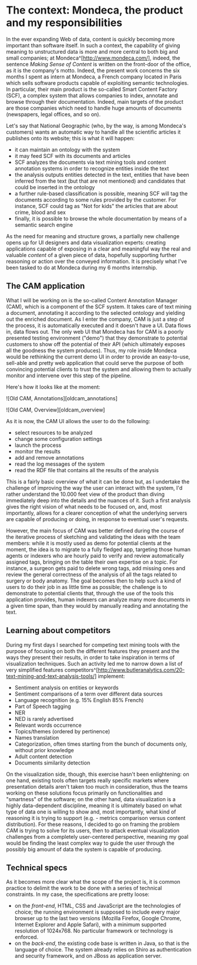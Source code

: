 # The context: Mondeca, the product and my responsibilities

In the ever expanding Web of data, content is quickly becoming more important than software itself. In such a context, the capability of giving meaning to unstructured data is more and more central to both big and small companies; at Mondeca^[http://www.mondeca.com/], indeed, the sentence _Making Sense of Content_ is written on the front-door of the office, as it is the company's motto. 
Indeed, the present work concerns the six months I spent as intern at Mondeca, a French company located in Paris which sells software products capable of exploiting semantic technologies. In particular, their main product is the so-called Smart Content Factory (SCF), a complex system that allows companies to index, annotate and browse through their documentation. Indeed, main targets of the product are those companies which need to handle huge amounts of documents (newspapers, legal offices, and so on).

Let's say that National Geographic (who, by the way, is among Mondeca's customers) wants an automatic way to handle all the scientific articles it publishes onto its website; this is what it will happen:

 - it can maintain an ontology with the system 
 - it may feed SCF with its documents and articles
 - SCF analyzes the documents via text mining tools and content annotation systems in order to recognize entities inside the text
 - the analysis outputs entities detected in the text, entities that have been inferred from the text (but that are not mentioned) and candidates that could be inserted in the ontology
 - a further rule-based classification is possible, meaning SCF will tag the documents according to some rules provided by the customer. For instance, SCF could tag as "Not for kids" the articles that are about crime, blood and sex
 - finally, it is possible to browse the whole documentation by means of a semantic search engine 

As the need for meaning and structure grows, a partially new challenge opens up for UI designers and data visualization experts: creating applications capable of exposing in a clear and meaningful way the real and valuable _content_ of a given piece of data, hopefully supporting further reasoning or action over the conveyed information. It is precisely what I've been tasked to do at Mondeca during my 6 months internship.

## The CAM application

What I will be working on is the so-called Content Annotation Manager (CAM), which is a component of the SCF system. It takes care of text mining a document, annotating it according to the selected ontology and yielding out the enriched document. 
As I enter the company, CAM is just a step of the process, it is automatically executed and it doesn't have a UI. Data flows in, data flows out. 
The only web UI that Mondeca has for CAM is a poorly presented testing environment ("demo") that they demonstrate to potential customers to show off the potential of their API (which ultimately exposes all the goodness the system produces).
Thus, my role inside Mondeca would be rethinking the current demo UI in order to provide an easy-to-use, sell-able and pretty web application that could serve the purpose of both convincing potential clients to trust the system and allowing them to actually monitor and intervene over this step of the pipeline.

Here's how it looks like at the moment:

![Old CAM, Annotations][oldcam_annotations]

![Old CAM, Overview][oldcam_overview]

As it is now, the CAM UI allows the user to do the following:

 - select resources to be analyzed
 - change some configuration settings
 - launch the process
 - monitor the results
 - add and remove annotations
 - read the log messages of the system 
 - read the RDF file that contains all the results of the analysis

This is a fairly basic overview of what it can be done but, as I undertake the challenge of improving the way the user can interact with the system, I'd rather understand the 10.000 feet view of the product than diving immediately deep into the details and the nuances of it. Such a first analysis gives the right vision of what needs to be focused on, and, most importantly, allows for a clearer conception of what the underlying servers are capable of producing or doing, in response to eventual user's requests.

However, the main focus of CAM was better defined during the course of the iterative process of sketching and validating the ideas with the team members: while it is mostly used as demo for potential clients at the moment, the idea is to migrate to a fully fledged app, targeting those human agents or indexers who are hourly paid to verify and review automatically assigned tags, bringing on the table their own expertise on a topic. For instance, a surgeon gets paid to delete wrong tags, add missing ones and review the general correctness of the analysis of all the tags related to surgery or body anatomy. The goal becomes then to help such a kind of users to do their job in as little time as possible; the challenge is to demonstrate to potential clients that, through the use of the tools this application provides, human indexers can analyze many more documents in a given time span, than they would by manually reading and annotating the text.

## Learning about competitors

During my first days I searched for competing text mining tools with the purpose of focusing on both the different features they present and the ways they present their results, in order to take inspiration in terms of visualization techniques. Such an activity led me to narrow down a list of very simplified features competitors^[http://www.butleranalytics.com/20-text-mining-and-text-analysis-tools/] implement:

 - Sentiment analysis on entities or keywords
 - Sentiment comparisons of a term over different data sources
 - Language recognition (e.g. 15% English 85% French)
 - Part of Speech tagging
 - NER
 - NED is rarely advertised
 - Relevant words occurrence
 - Topics/themes (ordered by pertinence)
 - Names translation
 - Categorization, often times starting from the bunch of documents only, without prior knowledge
 - Adult content detection
 - Documents similarity detection

On the visualization side, though, this exercise hasn't been enlightening: on one hand, existing tools often targets really specific markets where presentation details aren't taken too much in consideration, thus the teams working on these solutions focus primarily on functionalities and "smartness" of the software; on the other hand, data visualization is a highly data-dependent discipline, meaning it is ultimately based on what type of data one is willing to show and, most importantly, what kind of reasoning it is trying to support (e.g. - metrics comparison versus content distribution). For these reasons, I decided to go on framing the problem CAM is trying to solve for its users, then to attack eventual visualization challenges from a completely user-centered perspective, meaning my goal would be finding the least complex way to guide the user through the possibly big amount of data the system is capable of producing.

## Technical specs

As it becomes more clear what the scope of the project is, it is common practice to delimit the work to be done with a series of technical constraints. In my case, the specifications are pretty loose:

 - on the _front-end_, HTML, CSS and JavaScript are the technologies of choice; the running environment is supposed to include every major browser up to the last two versions (Mozilla Firefox, Google Chrome, Internet Explorer and Apple Safari), with a minimum supported resolution of 1024x768. No particular framework or technology is enforced. 
 - on the _back-end_, the existing code base is written in Java, so that is the language of choice. The system already relies on Shiro as authentication and security framework, and on JBoss as application server.
